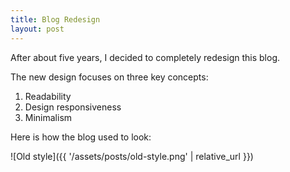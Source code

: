 ```yaml
---
title: Blog Redesign
layout: post
---
```


After about five years, I decided to completely redesign this blog.

The new design focuses on three key concepts:

1. Readability
2. Design responsiveness
3. Minimalism

Here is how the blog used to look:

![Old style]({{ '/assets/posts/old-style.png' | relative_url }})
